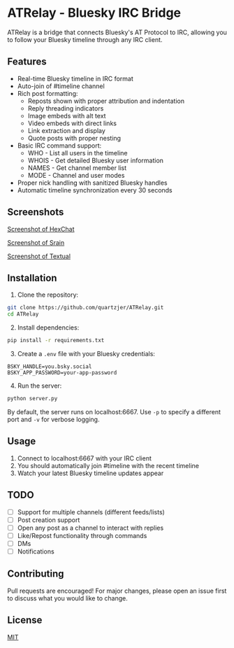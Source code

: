 # ATRelay - Bluesky IRC Bridge

ATRelay is a bridge that connects Bluesky's AT Protocol to IRC, allowing you to follow your Bluesky timeline through any IRC client.

## Features

- Real-time Bluesky timeline in IRC format
- Auto-join of #timeline channel
- Rich post formatting:
  - Reposts shown with proper attribution and indentation
  - Reply threading indicators
  - Image embeds with alt text
  - Video embeds with direct links
  - Link extraction and display
  - Quote posts with proper nesting
- Basic IRC command support:
  - WHO - List all users in the timeline
  - WHOIS - Get detailed Bluesky user information
  - NAMES - Get channel member list
  - MODE - Channel and user modes
- Proper nick handling with sanitized Bluesky handles
- Automatic timeline synchronization every 30 seconds

## Screenshots

[Screenshot of HexChat](media/HexChat.png)

[Screenshot of Srain](media/Srain.png)

[Screenshot of Textual](media/Textual.png)

## Installation

1. Clone the repository:
```bash
git clone https://github.com/quartzjer/ATRelay.git
cd ATRelay
```

2. Install dependencies:
```bash
pip install -r requirements.txt
```

3. Create a `.env` file with your Bluesky credentials:
```env
BSKY_HANDLE=you.bsky.social
BSKY_APP_PASSWORD=your-app-password
```

4. Run the server:
```bash
python server.py
```

By default, the server runs on localhost:6667. Use `-p` to specify a different port and `-v` for verbose logging.

## Usage

1. Connect to localhost:6667 with your IRC client
2. You should automatically join #timeline with the recent timeline
3. Watch your latest Bluesky timeline updates appear

## TODO

- [ ] Support for multiple channels (different feeds/lists)
- [ ] Post creation support
- [ ] Open any post as a channel to interact with replies
- [ ] Like/Repost functionality through commands
- [ ] DMs
- [ ] Notifications

## Contributing

Pull requests are encouraged! For major changes, please open an issue first to discuss what you would like to change.

## License

[MIT](LICENSE)
